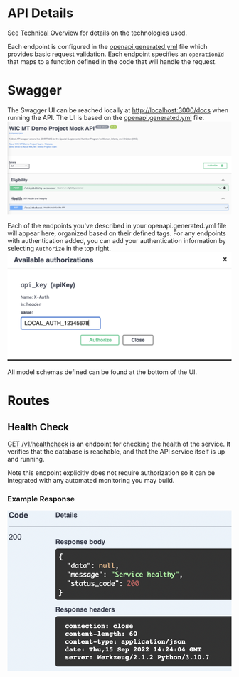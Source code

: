 # API Details

See [Technical Overview](./technical-overview.md) for details on the technologies used.

Each endpoint is configured in the [openapi.generated.yml](/app/openapi.generated.yml) file which provides basic request validation. Each endpoint specifies an `operationId` that maps to a function defined in the code that will handle the request.

# Swagger

The Swagger UI  can be reached locally at [http://localhost:3000/docs](http://localhost:3000/docs) when running the API. The UI is based on the [openapi.generated.yml](/app/openapi.generated.yml) file.
![Swagger UI](/docs/app/images/swagger-ui.png)

Each of the endpoints you've described in your openapi.generated.yml file will appear here, organized based on their defined tags. For any endpoints with authentication added, you can add your authentication information by selecting `Authorize` in the top right.
![Swagger Auth](/docs/app/images/swagger-auth.png)

All model schemas defined can be found at the bottom of the UI.

# Routes

## Health Check
[GET /v1/healthcheck](/app/src/api/healthcheck.py) is an endpoint for checking the health of the service. It verifies that the database is reachable, and that the API service itself is up and running.

Note this endpoint explicitly does not require authorization so it can be integrated with any automated monitoring you may build.

### Example Response
![Example Response](/docs/app/images/healthcheck-response.png)
